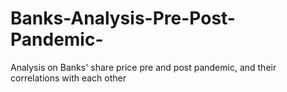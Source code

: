 # Banks-Analysis-Pre-Post-Pandemic-
Analysis on Banks' share price pre and post pandemic, and their correlations with each other
